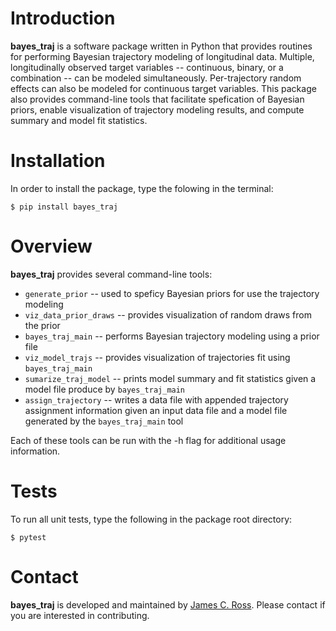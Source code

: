 # Introduction

**bayes_traj** is a software package written in Python that provides
routines for performing Bayesian trajectory
modeling of longitudinal data. Multiple, longitudinally observed target
variables -- continuous, binary, or a combination -- can be modeled
simultaneously. Per-trajectory random effects can also be modeled for
continuous target variables. This package also provides command-line tools
that facilitate spefication of Bayesian priors, enable visualization
of trajectory modeling results, and compute summary and model
fit statistics. 

# Installation

In order to install the package, type the folowing in the terminal:

    $ pip install bayes_traj

# Overview

**bayes_traj** provides several command-line tools: 

* `generate_prior` -- used to speficy Bayesian priors for use the trajectory
  modeling
* `viz_data_prior_draws` -- provides visualization of random draws from the
  prior
* `bayes_traj_main` -- performs Bayesian trajectory modeling using a prior file
* `viz_model_trajs` -- provides visualization of trajectories fit using
  `bayes_traj_main`
* `sumarize_traj_model` -- prints model summary and fit statistics given a model
  file produce by `bayes_traj_main`
* `assign_trajectory` -- writes a data file with appended trajectory assignment
  information given an input data file and a model file generated by the
  `bayes_traj_main` tool  	     

Each of these tools can be run with the -h flag for additional usage information.

<!--
For additional documentation, see https://TODO
-->

# Tests

To run all unit tests, type the following in the package root directory:

    $ pytest

# Contact

**bayes_traj** is developed and maintained by
[James C. Ross](mailto:jcross186@gmail.com). Please contact if
you are interested in contributing.


